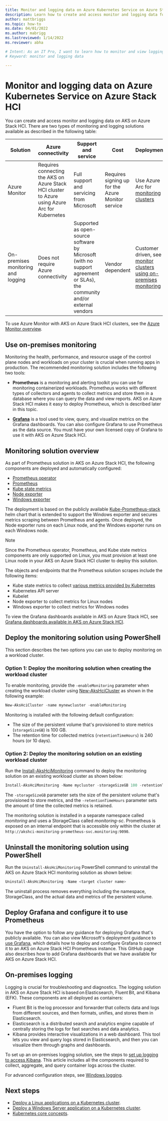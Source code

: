 ```yaml
---
title: Monitor and logging data on Azure Kubernetes Service on Azure Stack HCI
description: Learn how to create and access monitor and logging data for Azure Kubernetes Service on Azure Stack HCI.
author: mattbriggs
ms.topic: how-to
ms.date: 04/01/2022
ms.author: mabrigg 
ms.lastreviewed: 1/14/2022
ms.reviewer: abha

# Intent: As an IT Pro, I want to learn how to monitor and view logging data for AKS.
# Keyword: monitor and logging data

---
```


# Monitor and logging data on Azure Kubernetes Service on Azure Stack HCI

You can create and access monitor and logging data on AKS on Azure Stack HCI. There are two types of monitoring and logging solutions available as described in the following table: 

| Solution  | Azure connectivity  | Support and service  | Cost | Deployment |
| ------- |  ------------  | ---------  | --------------  | ---------------- |
| Azure Monitor | Requires connecting the AKS on Azure Stack HCI cluster to Azure using Azure Arc for Kubernetes | Full support and servicing from Microsoft | Requires signing up for the Azure Monitor service |  Use Azure Arc for [monitoring clusters](/azure/azure-monitor/containers/container-insights-enable-arc-enabled-clusters?toc=/azure/azure-arc/kubernetes/toc.json) |
| On-premises monitoring and logging | Does not require Azure connectivity | Supported as open-source software by Microsoft (with no support agreement or SLAs), the community and/or external vendors  | Vendor dependent | Customer driven, see [monitor clusters using on-premises monitoring](#use-on-premises-monitoring) |

To use Azure Monitor with AKS on Azure Stack HCI clusters, see the [Azure Monitor overview](/azure/azure-monitor/containers/container-insights-overview). 

## Use on-premises monitoring

Monitoring the health, performance, and resource usage of the control plane nodes and workloads on your cluster is crucial when running apps in production. The recommended monitoring solution includes the following two tools:

- **Prometheus** is a monitoring and alerting toolkit you can use for monitoring containerized workloads. Prometheus works with different types of collectors and agents to collect metrics and store them in a database where you can query the data and view reports. AKS on Azure Stack HCI makes it easy to deploy Prometheus, which is described later in this topic.

- [**Grafana**](https://github.com/grafana/grafana) is a tool used to view, query, and visualize metrics on the Grafana dashboards. You can also configure Grafana to use Prometheus as the data source. You must have your own licensed copy of Grafana to use it with AKS on Azure Stack HCI.

## Monitoring solution overview

As part of Prometheus solution in AKS on Azure Stack HCI, the following components are deployed and automatically configured:

- [Prometheus operator](https://github.com/prometheus-operator/prometheus-operator)
- [Prometheus](https://github.com/prometheus/prometheus)
- [Kube state metrics](https://github.com/kubernetes/kube-state-metrics)
- [Node exporter](https://github.com/prometheus/node_exporter)
- [Windows exporter](https://github.com/prometheus-community/windows_exporter)

The deployment is based on the publicly available [Kube-Prometheus-stack](https://github.com/prometheus-community/helm-charts/tree/main/charts/kube-prometheus-stack) helm chart that is extended to support the Windows exporter and secures metrics scraping between Prometheus and agents. Once deployed, the Node exporter runs on each Linux node, and the Windows exporter runs on each Windows node.

> [!NOTE]
> Since the Prometheus operator, Prometheus, and Kube state metrics components are only supported on Linux, you must provision at least one Linux node in your AKS on Azure Stack HCI cluster to deploy this solution. 

The objects and endpoints that the Prometheus solution scrapes include the following items:

- Kube state metrics to collect [various metrics provided by Kubernetes](https://github.com/kubernetes/kube-state-metrics/tree/master/docs#exposed-metrics) 
- Kubernetes API server
- Kubelet
- Node exporter to collect metrics for Linux nodes
- Windows exporter to collect metrics for Windows nodes

To view the Grafana dashboards available in AKS on Azure Stack HCI, see [Grafana dashboards available in AKS on Azure Stack HCI](https://github.com/microsoft/AKS-HCI-Apps/blob/main/Monitoring/Grafana.md#grafana-dashboards-available-in-aks-hci).

## Deploy the monitoring solution using PowerShell

This section describes the two options you can use to deploy monitoring on a workload cluster.

### Option 1: Deploy the monitoring solution when creating the workload cluster

To enable monitoring, provide the `-enableMonitoring` parameter when creating the workload cluster using [New-AksHciCluster](./reference/ps/new-akshcicluster.md) as shown in the following example:

```powershell
New-AksHciCluster -name mynewcluster -enableMonitoring
```

Monitoring is installed with the following default configuration:

- The size of the persistent volume that's provisioned to store metrics (`storageSizeGB`) is 100 GB.
- The retention time for collected metrics (`retentionTimeHours`) is 240 hours (or 10 days).

### Option 2: Deploy the monitoring solution on an existing workload cluster 

Run the [Install-AksHciMonitoring](./reference/ps/install-akshcimonitoring.md) command to deploy the monitoring solution on an existing workload cluster as shown below:

```powershell
Install-AksHciMonitoring -Name mycluster -storageSizeGB 100 -retentionTimeHours 240
```

The `-storageSizeGB` parameter sets the size of the persistent volume that's provisioned to store metrics, and the `-retentionTimeHours` parameter sets the amount of time the collected metrics is retained.

The monitoring solution is installed in a separate namespace called _monitoring_ and uses a StorageClass called _monitoring-sc_. Prometheus is exposed on an internal endpoint that is accessible only within the cluster at `http://akshci-monitoring-prometheus-svc.monitoring:9090`.

## Uninstall the monitoring solution using PowerShell

Run the `Uninstall-AksHciMonitoring` PowerShell command to uninstall the AKS on Azure Stack HCI monitoring solution as shown below:

```powershell  
Uninstall-AksHciMonitoring -Name <target cluster name>
```

The uninstall process removes everything including the namespace, StorageClass, and the actual data and metrics of the persistent volume.  

## Deploy Grafana and configure it to use Prometheus

You have the option to follow any guidance for deploying Grafana that's publicly available. You can also view Microsoft's deployment guidance to [use Grafana](https://github.com/microsoft/AKS-HCI-Apps/blob/main/Monitoring/Grafana.md), which details how to deploy and configure Grafana to connect it to an AKS on Azure Stack HCI Prometheus instance. This GitHub page also describes how to add Grafana dashboards that we have available for AKS on Azure Stack HCI.

## On-premises logging

Logging is crucial for troubleshooting and diagnostics. The logging solution in AKS on Azure Stack HCI is based on Elasticsearch, Fluent Bit, and Kibana (EFK). These components are all deployed as containers: 

- Fluent Bit is the log processor and forwarder that collects data and logs from different sources, and then formats, unifies, and stores them in Elasticsearch. 
- Elasticsearch is a distributed search and analytics engine capable of centrally storing the logs for fast searches and data analytics.  
- Kibana provides interactive visualizations in a web dashboard. This tool lets you view and query logs stored in Elasticsearch, and then you can visualize them through graphs and dashboards.

To set up an on-premises logging solution, see the steps to [set up logging to access Kibana](https://github.com/microsoft/AKS-HCI-Apps/tree/main/Logging#easy-steps-to-setup-logging-to-use-local-port-forward-to-access-kibana). This article includes all the components required to collect, aggregate, and query container logs across the cluster. 

For advanced configuration steps, see [Windows logging](https://github.com/microsoft/AKS-HCI-Apps/tree/main/Logging#detailed-steps-to-setup-logging).

## Next steps

- [Deploy a Linux applications on a Kubernetes cluster](./deploy-linux-application.md).
- [Deploy a Windows Server application on a Kubernetes cluster](./deploy-windows-application.md).
- [Kubernetes core concepts](kubernetes-concepts.md).
